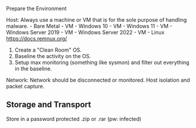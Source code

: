 Prepare the Environment

Host:
Always use a machine or VM that is for the sole purpose of handling malware. 
    - Bare Metal
    - VM - Windows 10
    - VM - Windows 11
    - VM - Windows Server 2019
    - VM - Windows Server 2022
    - VM - Linux https://docs.remnux.org/

1. Create a "Clean Room" OS. 
2. Baseline the activity on the OS. 
3. Setup max monitoring (something like sysmon) and filter out everything in the baseline.

Network: 
Network should be disconnected or monitored. 
Host isolation and packet capture.

## Storage and Transport

Store in a password protected .zip or .rar (pw: infected)
